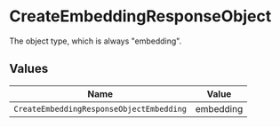 # CreateEmbeddingResponseObject

The object type, which is always "embedding".


## Values

| Name                                     | Value                                    |
| ---------------------------------------- | ---------------------------------------- |
| `CreateEmbeddingResponseObjectEmbedding` | embedding                                |